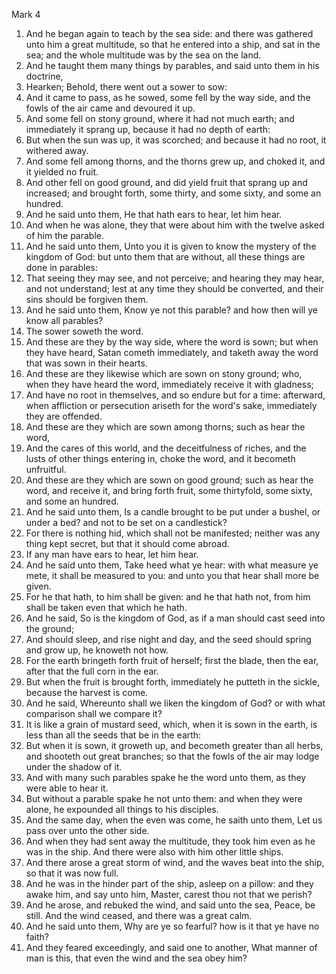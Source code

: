 Mark  4
1. And he began again to teach by the sea side: and there was gathered unto him a great multitude, so that he entered into a ship, and sat in the sea; and the whole multitude was by the sea on the land.
2. And he taught them many things by parables, and said unto them in his doctrine,
3. Hearken; Behold, there went out a sower to sow:
4. And it came to pass, as he sowed, some fell by the way side, and the fowls of the air came and devoured it up.
5. And some fell on stony ground, where it had not much earth; and immediately it sprang up, because it had no depth of earth:
6. But when the sun was up, it was scorched; and because it had no root, it withered away.
7. And some fell among thorns, and the thorns grew up, and choked it, and it yielded no fruit.
8. And other fell on good ground, and did yield fruit that sprang up and increased; and brought forth, some thirty, and some sixty, and some an hundred.
9. And he said unto them, He that hath ears to hear, let him hear.
10. And when he was alone, they that were about him with the twelve asked of him the parable.
11. And he said unto them, Unto you it is given to know the mystery of the kingdom of God: but unto them that are without, all these things are done in parables:
12. That seeing they may see, and not perceive; and hearing they may hear, and not understand; lest at any time they should be converted, and their sins should be forgiven them.
13. And he said unto them, Know ye not this parable? and how then will ye know all parables?
14. The sower soweth the word.
15. And these are they by the way side, where the word is sown; but when they have heard, Satan cometh immediately, and taketh away the word that was sown in their hearts.
16. And these are they likewise which are sown on stony ground; who, when they have heard the word, immediately receive it with gladness;
17. And have no root in themselves, and so endure but for a time: afterward, when affliction or persecution ariseth for the word's sake, immediately they are offended.
18. And these are they which are sown among thorns; such as hear the word,
19. And the cares of this world, and the deceitfulness of riches, and the lusts of other things entering in, choke the word, and it becometh unfruitful.
20. And these are they which are sown on good ground; such as hear the word, and receive it, and bring forth fruit, some thirtyfold, some sixty, and some an hundred.
21. And he said unto them, Is a candle brought to be put under a bushel, or under a bed? and not to be set on a candlestick?
22. For there is nothing hid, which shall not be manifested; neither was any thing kept secret, but that it should come abroad.
23. If any man have ears to hear, let him hear.
24. And he said unto them, Take heed what ye hear: with what measure ye mete, it shall be measured to you: and unto you that hear shall more be given.
25. For he that hath, to him shall be given: and he that hath not, from him shall be taken even that which he hath.
26. And he said, So is the kingdom of God, as if a man should cast seed into the ground;
27. And should sleep, and rise night and day, and the seed should spring and grow up, he knoweth not how.
28. For the earth bringeth forth fruit of herself; first the blade, then the ear, after that the full corn in the ear.
29. But when the fruit is brought forth, immediately he putteth in the sickle, because the harvest is come.
30. And he said, Whereunto shall we liken the kingdom of God? or with what comparison shall we compare it?
31. It is like a grain of mustard seed, which, when it is sown in the earth, is less than all the seeds that be in the earth:
32. But when it is sown, it groweth up, and becometh greater than all herbs, and shooteth out great branches; so that the fowls of the air may lodge under the shadow of it.
33. And with many such parables spake he the word unto them, as they were able to hear it.
34. But without a parable spake he not unto them: and when they were alone, he expounded all things to his disciples.
35. And the same day, when the even was come, he saith unto them, Let us pass over unto the other side.
36. And when they had sent away the multitude, they took him even as he was in the ship. And there were also with him other little ships.
37. And there arose a great storm of wind, and the waves beat into the ship, so that it was now full.
38. And he was in the hinder part of the ship, asleep on a pillow: and they awake him, and say unto him, Master, carest thou not that we perish?
39. And he arose, and rebuked the wind, and said unto the sea, Peace, be still. And the wind ceased, and there was a great calm.
40. And he said unto them, Why are ye so fearful? how is it that ye have no faith?
41. And they feared exceedingly, and said one to another, What manner of man is this, that even the wind and the sea obey him?
